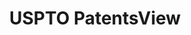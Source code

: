 ---
bigquery: https://console.cloud.google.com/bigquery?p=patents-public-data&d=patentsview&page=dataset
citation: Attribution should be given to PatentsView for use, distribution, or derivative
  works.
code: https://github.com/CSSIP-AIR/PatentsView-Code-Snippets/
contributors: USPTO
cost: None
description: 'PatentsView includes US patent data including raw data (summaries, applications,
  pregrant applications), disambugations of inventors and assignees, and inventor
  gender estimates.  Also foreign priority data, # of figures and sheets, and government
  interest statements.'
documentation: https://patentsview.org/query/builder-faqs
last_edit: 04/10/2022, 21:53:56
location: https://patentsview.org/
maintained_by: USPTO
record_creation_timestamp: 12/2/2020 17:20:46
schema_fields:
- field_id
- disamb_assignee_id_20200929
- designation
- location_id
- classification_data_source
- disamb_inventor_id_20191008
- county
- subgroup_id
- rawlocation_id
- county_fips
- num
- category
- disamb_inventor_id_20200331
- uuid
- kind
- disamb_assignee_id_20181127
- male_flag
- name
- dependent
- doc_type
- citation_id
- disamb_inventor_id_20180528
- disamb_inventor_id_20191231
- subclass_id
- male
- f371_date
- length
- subsection_id
- rawinventor_id
- subcategory_id
- fname
- gi_statement
- f102_date
- main_group
- organization_id
- series_code
- rule_47
- longitude
- variety
- group
- rel_id
- number
- action_date
- disamb_assignee_id_20191008
- disamb_inventor_id_20181127
- disamb_inventor_id_20171003
- latin_name
- disclaimer_date
- group_id
- rawassignee_id
- field_title
- section
- city
- disamb_assignee_id_20190312
- status
- disamb_inventor_id_20200630
- disamb_inventor_id_20190312
- num_claims
- latlong
- mainclass_id
- sector_title
- patent_id
- reldocno
- state
- exemplary
- title
- lawyer_id
- disamb_inventor_id_20201229
- lapse_of_patent
- relkind
- latitude
- assignee_id
- filename
- term_grant
- state_fips
- level_two
- disamb_inventor_id_20170808
- sequence
- classification_value
- disamb_inventor_id_20171226
- level_three
- classification_status
- country
- disamb_inventor_id_20170307
- type
- organization
- term_extension
- subclass
- classification_level
- deceased
- country_transformed
- applicant_type
- _371_date
- disamb_assignee_id_20200331
- id
- attribution_status
- disamb_assignee_id_20200630
- withdrawn
- name_first
- doctype
- num_figures
- date
- disamb_inventor_id_20190820
- section_id
- disamb_assignee_id_20191231
- application_id
- publication_number
- name_last
- level_one
- symbol_position
- subgroup
- term_disclaimer
- ipc_class
- disamb_assignee_id_20190820
- category_id
- ipc_version_indicator
- contract_award_number
- _102_date
- num_sheets
- role
- text
- lname
- abstract
- disamb_inventor_id_20200929
- inventor_id
shortname: patentsview
tags:
- disambiguation
- United States
- gender
terms_of_use: Creative Commons Attribution 4.0 International License.
timeframe: 1963-1999
title: USPTO PatentsView
uuid: cf1780b1-e265-4e49-8d1d-83b9cfe0fd9a
---
